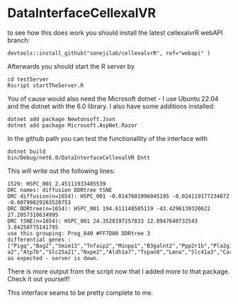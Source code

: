 # DataInterfaceCellexalVR

to see how this does work you should install the latest cellexalvrR webAPI branch:

```
devtools::install_github("sonejilab/cellexalvrR", ref="webapi" )
```

Afterwards you should start the R server by
```
cd testServer 
Rscript startTheServer.R
```

You of cause would also need the Microsoft dotnet - I use Ubuntu 22.04 and the dotnet with the 6.0 library. I also have some additions installed:


```
dotnet add package Newtonsoft.Json
dotnet add package Microsoft.AspNet.Razor
```

In the github path you can test the functionallity of the interface with


```
dotnet build
bin/Debug/net6.0/DataInterfaceCellexalVR Dntt
```


This will write out the following lines:

```
1529: HSPC_001 2.45111933485539
DRC names: diffusion DDRtree tSNE
DRC diffusion(n=1654): HSPC_001 -0.0147601096045195 -0.024119177234672 -0.00799829263520753
DRC DDRtree(n=1654): HSPC_001 194.611148585119 -43.4296139320622 27.2057310634995
DRC tSNE(n=1654): HSPC_001 24.3528197257833 12.8947640732543 3.84250775141795
use this grouping: Prog_840 #FF7D00 DDRtree 3
differential genes :["Pigq","Bag2","Smim13","Tnfaip2","Minpp1","B3galnt2","Ppp2r1b","Pla2g12a","Asns","Gata1","Slc26a1","Epdr1","Scrn3","Mfsd2b","Narf","Spryd4","Xk","Gpsm2","Tlk1","Tango2","Fech","Rnf139","Casp3","Rfesd","Picalm","Ssx2ip","Hba-a2","Atp7b","Slc25a21","Nxpe2","Aldh1a7","Tspan8","Lmna","Slc41a3","Car1","Cldn13","Camsap2","Gypa","Slc40a1","Cela1","Abcb4","Tspo2","Atp1b2","Pklr","Sh3tc2","Klf1","Spon2","Net1","Tmem56","Btnl10","Sun1","Spire1","Hpn","Mt2","Cd55","Nfia","Ampd3","Gstm5","Ces2g","Ell2","Slc14a1","Clca3a1","Myo1d","Wdsub1","Aldh1a1","Cenpk","Birc5","Asf1b","Ifi30","Pik3r2","Mns1","Wdr55","Mt1","Sppl2b","Ftsj1","Phf10","Hagh","Itga5","Golm1","Lrrc8c","Steap3","Gfm1","Psmd9","Alad","Fcgr2b","Csf1r","I830077J02Rik","Epx","Cst7","Papss2","Slpi","Ltb4r1","Ly86","Igsf6","Cldn15","Fam64a","Abcd2","Rab44","Mcpt8","Hp","Hdc","Fcgr3","Ms4a3","Anxa3","Hpse","Atp8b4","Clec12a","Lgals1","Atp1a3","Tifab","Ly6c2","Ly6g","Ccl9","Tyrobp","Mpeg1","Cd68","Pyhin1","F630028O10Rik","Irf8","Sorl1","Mgat5","Tmem229b","Ctsg","Cpa3","Elane","Mpo","F13a1","Cd48","Siglecf","Cep55","Gm20342","Cd93","Emb","Fcer1g","Rin3","Fes","St8sia4","Igfbp4","Prtn3","Nfam1","Cd53","Parp8","Sh2d5","Emilin1","Tm6sf1","Tcirg1","Tspan2","Adgrg3","Cd69","Flnb","Ankrd44","Lmo4","Ms4a6c","Bcl2","Gpc1","Itgal","Pkib","Nkg7","Prss57","Arl11","Eml4","Milr1","Rassf4","Spns3","BC035044","Sell","Plac8","Hk3","Ifi203","Pik3ip1","Ifitm1","Angpt1","Lsp1","Ctla2a","Zbtb20","Mfng","Ebi3","Myct1","Gcnt2","Tbxas1","Pear1","Gimap1","Mir99ahg","Tsc22d3","Cyp2j9","Lpp","Dennd2d","Camk2d","Ldhb","Padi4","Meis1","Neurl3","Gm4759","Ctla2b","Cers4","Rnf122","Maml2","Gimap6","Ptgs1","Myl10","Rgs1","Pygm","Mpl","Tnip3","Plxna4os1","Mecom","Chrnb1","Eya2","Trim30b","Npdc1","Trpc6","Ccl4","Lax1","Ly6a","Casp12","Pglyrp2","Hlf","Scarf1","Fstl1","Csad","Maged1","Sdc4","Tmem37","Gprc5b","Cd74","Sla2","Zfp467","Gimap1os","Hacd4","Tle2","Rtp4","Socs2","Gimap3","Gimap5","Tgtp1","Gucy1a3","Plxdc2","Ltb","Oasl2","Ddx58","Robo4","Cdh15","Iigp1","Mmrn1","Gm4951","Ifi44","Fgd5","Mycn","Gimap8","Cdkn1c","Esam","F11r"]
as expected - server is down.
```

There is more output from the script now that I added more to that package.
Check it out yourself!

This interface seams to be pretty complete to me.
